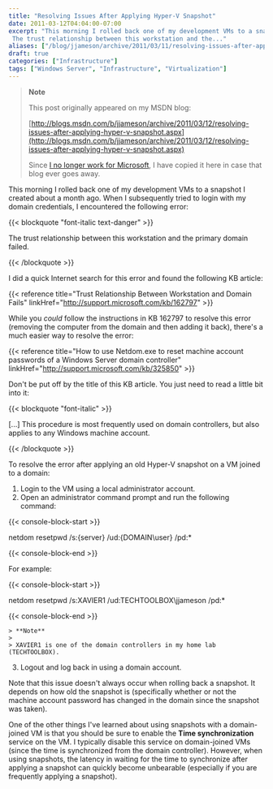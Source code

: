 ```yaml
---
title: "Resolving Issues After Applying Hyper-V Snapshot"
date: 2011-03-12T04:04:00-07:00
excerpt: "This morning I rolled back one of my development VMs to a snapshot I created about a month ago. When I subsequently tried to login with my domain credentials, I encountered the following error: 
 The trust relationship between this workstation and the..."
aliases: ["/blog/jjameson/archive/2011/03/11/resolving-issues-after-applying-hyper-v-snapshot.aspx", "/blog/jjameson/archive/2011/03/12/resolving-issues-after-applying-hyper-v-snapshot.aspx"]
draft: true
categories: ["Infrastructure"]
tags: ["Windows Server", "Infrastructure", "Virtualization"]
---
```


> **Note**
>
> This post originally appeared on my MSDN blog:
>
> [http://blogs.msdn.com/b/jjameson/archive/2011/03/12/resolving-issues-after-applying-hyper-v-snapshot.aspx](http://blogs.msdn.com/b/jjameson/archive/2011/03/12/resolving-issues-after-applying-hyper-v-snapshot.aspx)
>
> Since
> [I no longer work for Microsoft](/blog/jjameson/2011/09/02/last-day-with-microsoft), I have copied it here in case that blog
> ever goes away.

This morning I rolled back one of my development VMs to a snapshot I created  about a month ago. When I subsequently tried to login with my domain credentials,  I encountered the following error:

{{< blockquote "font-italic text-danger" >}}

The trust relationship between this workstation and the primary domain failed.

{{< /blockquote >}}

I did a quick Internet search for this error and found the following KB article:

{{< reference title="Trust Relationship Between Workstation and Domain Fails" linkHref="http://support.microsoft.com/kb/162797" >}}

While you *could* follow the instructions in KB 162797 to resolve this  error (removing the computer from the domain and then adding it back), there's a  much easier way to resolve the error:

{{< reference title="How to use Netdom.exe to reset machine account passwords of a Windows Server domain controller" linkHref="http://support.microsoft.com/kb/325850" >}}

Don't be put off by the title of this KB article. You just need to read a little  bit into it:

{{< blockquote "font-italic" >}}

[...] This procedure is most frequently used on domain controllers, but also applies to any Windows machine account.

{{< /blockquote >}}

To resolve the error after applying an old Hyper-V snapshot on a VM joined to  a domain:

1. Login to the VM using a local administrator account.
2. Open an administrator command prompt and run the following command:

{{< console-block-start >}}

netdom resetpwd /s:{server} /ud:{DOMAIN\user} /pd:\*

{{< console-block-end >}}

For example:

{{< console-block-start >}}

netdom resetpwd /s:XAVIER1 /ud:TECHTOOLBOX\jjameson /pd:\*

{{< console-block-end >}}

    > **Note**
    > 
    > XAVIER1 is one of the domain controllers in my home lab (TECHTOOLBOX).

3. Logout and log back in using a domain account.

Note that this issue doesn't always occur when rolling back a snapshot. It depends  on how old the snapshot is (specifically whether or not the machine account password  has changed in the domain since the snapshot was taken).

One of the other things I've learned about using snapshots with a domain-joined  VM is that you should be sure to enable the **Time synchronization** service on the VM. I typically disable this service on domain-joined VMs  (since the time is synchronized from the domain controller). However, when using  snapshots, the latency in waiting for the time to synchronize after applying a snapshot  can quickly become unbearable (especially if you are frequently applying a snapshot).

